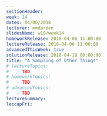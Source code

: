```yaml
---
sectionHeader:
week: 14
dates: 04/06/2018
lecturer: mmdarden
slidesName: w18/week14
homeworkRelease: 2018-04-06 11:00:00
lectureRelease: 2018-04-06 11:00:00
advancedThisWeek: true
solutionRelease: 2018-04-19 00:00:00
title: "A Sampling of Other Things"
# lectureTopics:
#   - TBD
# homeworkTopics:
#   - TBD
# advancedTopics:
#   - TBD
lectureSummary:
leccapFri:
---
```

